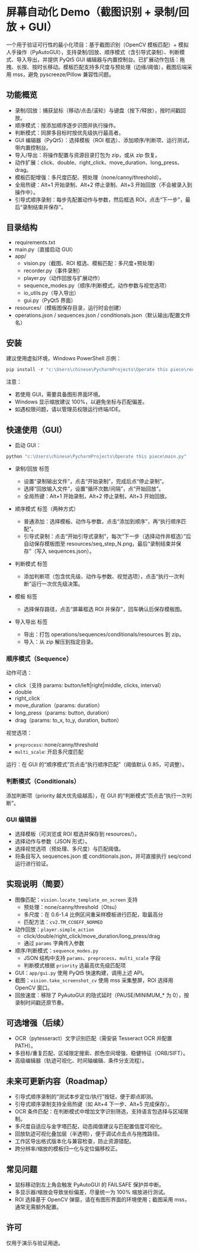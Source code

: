 # 屏幕自动化 Demo（截图识别 + 录制/回放 + GUI）

一个用于验证可行性的最小化项目：基于截图识别（OpenCV 模板匹配）+ 模拟人手操作（PyAutoGUI），支持录制/回放、顺序模式（含引导式录制）、判断模式、导入导出，并提供 PyQt5 GUI 编辑器与内置控制台。已扩展动作包括：拖拽、长按、按时长移动。模板匹配支持多尺度与预处理（边缘/阈值），截图后端采用 mss，避免 pyscreeze/Pillow 兼容性问题。

## 功能概览
- 录制/回放：捕获鼠标（移动/点击/滚轮）与键盘（按下/释放），按时间戳回放。
- 顺序模式：按添加顺序逐步识图并执行操作。
- 判断模式：同屏多目标时按优先级执行最高者。
- GUI 编辑器（PyQt5）：选择模板（ROI 框选）、添加顺序/判断项、运行测试，带内置控制台。
- 导入/导出：将操作配置与资源目录打包为 zip，或从 zip 恢复。
- 动作扩展：click、double、right_click、move_duration、long_press、drag。
- 模板匹配增强：多尺度匹配、预处理（none/canny/threshold）。
- 全局热键：Alt+1 开始录制、Alt+2 停止录制、Alt+3 开始回放（不会被录入到操作中）。
- 引导式顺序录制：每步先配置动作与参数，然后框选 ROI，点击“下一步”，最后“录制结束并保存”。

## 目录结构
- requirements.txt
- main.py（直接启动 GUI）
- app/
  - vision.py（截图、ROI 框选、模板匹配：多尺度+预处理）
  - recorder.py（事件录制）
  - player.py（动作回放与扩展动作）
  - sequence_modes.py（顺序/判断模式，动作参数与视觉选项）
  - io_utils.py（导入导出）
  - gui.py（PyQt5 界面）
- resources/（模板图保存目录，运行时会创建）
- operations.json / sequences.json / conditionals.json（默认输出/配置文件名）

## 安装
建议使用虚拟环境，Windows PowerShell 示例：
```powershell
pip install -r "c:\Users\chinese\PycharmProjects\Operate this piece\requirements.txt"
```
注意：
- 若使用 GUI，需要具备图形界面环境。
- Windows 显示缩放建议 100%，以避免坐标与匹配偏差。
- 如遇权限问题，请以管理员权限运行终端/IDE。

## 快速使用（GUI）
- 启动 GUI：
```powershell
python "c:\Users\chinese\PycharmProjects\Operate this piece\main.py"
```

- 录制/回放 标签
  - 设置“录制输出文件”，点击“开始录制”，完成后点“停止录制”。
  - 选择“回放输入文件”，设置“循环次数/间隔”，点“开始回放”。
  - 全局热键：Alt+1 开始录制，Alt+2 停止录制，Alt+3 开始回放。

- 顺序模式 标签（两种方式）
  - 普通添加：选择模板、动作与参数，点击“添加到顺序”，再“执行顺序匹配”。
  - 引导式录制：点击“开始引导式录制”，每次“下一步（选择动作并框选）”后自动保存模板图至 resources/seq_step_N.png，最后“录制结束并保存”（写入 sequences.json）。

- 判断模式 标签
  - 添加判断项（包含优先级、动作与参数、视觉选项），点击“执行一次判断”运行一次优先级决策。

- 模板 标签
  - 选择保存路径，点击“屏幕框选 ROI 并保存”，回车确认后保存模板图。

- 导入导出 标签
  - 导出：打包 operations/sequences/conditionals/resources 到 zip。
  - 导入：从 zip 解压到指定目录。

### 顺序模式（Sequence）
动作可选：
- click（支持 params: button/left|right|middle, clicks, interval）
- double
- right_click
- move_duration（params: duration）
- long_press（params: button, duration）
- drag（params: to_x, to_y, duration, button）

视觉选项：
- `preprocess`: none/canny/threshold
- `multi_scale`: 开启多尺度匹配

运行：在 GUI 的“顺序模式”页点击“执行顺序匹配”（阈值默认 0.85，可调整）。

### 判断模式（Conditionals）
添加判断项（priority 越大优先级越高），在 GUI 的“判断模式”页点击“执行一次判断”。

### GUI 编辑器
- 选择模板（可浏览或 ROI 框选并保存到 resources/）。
- 选择动作与参数（JSON 形式）。
- 选择视觉选项（预处理、多尺度）与匹配阈值。
- 将条目写入 sequences.json 或 conditionals.json，并可直接执行 seq/cond 运行进行验证。

## 实现说明（简要）
- 图像匹配：`vision.locate_template_on_screen` 支持
  - 预处理：none/canny/threshold（Otsu）
  - 多尺度：在 0.6-1.4 比例区间重采样模板进行匹配，取最高分
  - 匹配方法：`cv2.TM_CCOEFF_NORMED`
- 动作回放：`player.simple_action`
  - click/double/right_click/move_duration/long_press/drag
  - 通过 `params` 字典传入参数
- 顺序/判断模式：`sequence_modes.py`
  - JSON 结构中支持 `params`、`preprocess`、`multi_scale` 字段
  - 判断模式根据 `priority` 选最高优先级匹配项
- GUI：`app/gui.py` 使用 PyQt5 快速构建，调用上述 API。
- 截图：`vision.take_screenshot_cv` 使用 mss 采集整屏，ROI 选择用 OpenCV 窗口。
- 回放速度：移除了 PyAutoGUI 的隐式延时（PAUSE/MINIMUM_* 为 0），按录制时间戳还原节奏。

## 可选增强（后续）
- OCR（pytesseract）文字识别匹配（需安装 Tesseract OCR 并配置 PATH）。
- 多目标/重复匹配、区域限定搜索、颜色空间增强、稳健特征（ORB/SIFT）。
- 高级编辑器（轨迹可视化、时间轴编辑、条件分支流程）。

## 未来可更新内容（Roadmap）
- 引导式顺序录制的“测试本步定位/执行”按钮，便于即点即测。
- 引导式顺序录制支持全局热键（如 Alt+4 下一步、Alt+5 完成保存）。
- OCR 条件匹配：在判断模式中增加文字识别筛选，支持语言包选择与区域限制。
- 多尺度自适应与金字塔匹配，动态阈值建议与匹配置信度可视化。
- 回放轨迹可视化叠加层（半透明），便于调试点击点与拖拽路径。
- 工作区导出格式版本化与兼容检查，防止资源错配。
- 跨分辨率/缩放的模板归一化与定位偏移校正。

## 常见问题
- 鼠标移动到左上角会触发 PyAutoGUI 的 FAILSAFE 保护并中断。
- 多显示器/缩放会导致坐标偏差，尽量统一为 100% 缩放进行测试。
- ROI 选择基于 OpenCV 弹窗，请在有图形界面的环境使用；截图采用 mss，通常无需额外配置。

## 许可
仅用于演示与验证用途。
